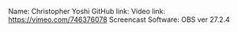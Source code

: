Name: Christopher Yoshi
GitHub link: 
Video link: https://vimeo.com/746376078
Screencast Software: OBS ver 27.2.4
